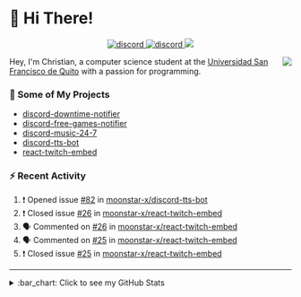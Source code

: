 # :wave: Hi There!

<p align="center">
  <a href="https://discord.gg/mhj3Zsv">
    <img alt="discord" src="https://img.shields.io/discord/730998659008823296.svg?label=&logo=discord&logoColor=ffffff&color=7389D8&labelColor=6A7EC2"/>
  </a>
  <a href="https://twitter.com/moonstar_x99">
    <img alt="discord" src="https://img.shields.io/twitter/follow/moonstar_x99?label=Follow%20Me%21&style=social"/>
  </a>
  <a href="https://badges.pufler.dev">
    <img src="https://badges.pufler.dev/visits/moonstar-x/moonstar-x?style=flat&logo=github">
  </a>
</p>

<img align="right" src="https://media.tenor.com/images/cb8fb20986aac7eef75c8ce6bc3997c0/tenor.gif" />

Hey, I'm Christian, a computer science student at the [Universidad San Francisco de Quito](http://www.usfq.edu.ec/Paginas/Inicio.aspx) with a passion for programming.

### :rocket: Some of My Projects

* [discord-downtime-notifier](https://github.com/moonstar-x/discord-downtime-notifier)
* [discord-free-games-notifier](https://github.com/moonstar-x/discord-free-games-notifier)
* [discord-music-24-7](https://github.com/moonstar-x/discord-music-24-7)
* [discord-tts-bot](https://github.com/moonstar-x/discord-tts-bot)
* [react-twitch-embed](https://github.com/moonstar-x/react-twitch-embed)

### :zap: Recent Activity

<!--START_SECTION:activity-->
1. ❗️ Opened issue [#82](https://github.com/moonstar-x/discord-tts-bot/issues/82) in [moonstar-x/discord-tts-bot](https://github.com/moonstar-x/discord-tts-bot)
2. ❗️ Closed issue [#26](https://github.com/moonstar-x/react-twitch-embed/issues/26) in [moonstar-x/react-twitch-embed](https://github.com/moonstar-x/react-twitch-embed)
3. 🗣 Commented on [#26](https://github.com/moonstar-x/react-twitch-embed/issues/26) in [moonstar-x/react-twitch-embed](https://github.com/moonstar-x/react-twitch-embed)
4. 🗣 Commented on [#25](https://github.com/moonstar-x/react-twitch-embed/issues/25) in [moonstar-x/react-twitch-embed](https://github.com/moonstar-x/react-twitch-embed)
5. ❗️ Closed issue [#25](https://github.com/moonstar-x/react-twitch-embed/issues/25) in [moonstar-x/react-twitch-embed](https://github.com/moonstar-x/react-twitch-embed)
<!--END_SECTION:activity-->

---

<details>
  <summary>
    :bar_chart: Click to see my GitHub Stats
  </summary>
  <p align="center">
    <br>
    <img alt="GitHub Stats" src="https://github-readme-stats.vercel.app/api?username=moonstar-x&count_private=true&show_icons=true&theme=dracula" />
    <br>
    <img alt="GitHub Top Languages" src="https://github-readme-stats.vercel.app/api/top-langs/?username=moonstar-x&layout=compact&theme=dracula" />
  </p>
</details>
